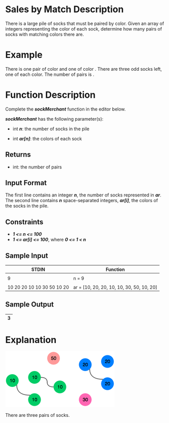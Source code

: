 # Sales by Match Description

There is a large pile of socks that must be paired by color. Given an array of integers representing the color of each sock, determine how many pairs of socks with matching colors there are.

# Example

There is one pair of color  and one of color . There are three odd socks left, one of each color. The number of pairs is .

# Function Description

Complete the ***sockMerchant*** function in the editor below.

***sockMerchant*** has the following parameter(s):

- int ***n***: the number of socks in the pile

- int ***ar[n]***: the colors of each sock

## Returns

- int: the number of pairs

## Input Format

The first line contains an integer ***n***, the number of socks represented in ***ar***.
The second line contains ***n*** space-separated integers, ***ar[i]***, the colors of the socks in the pile.

## Constraints

- ***1 <= n <= 100***
- ***1 <= ar[i] <= 100***, where ***0 <= 1 < n***

## Sample Input

| STDIN                      | Function                                  |
|----------------------------|-------------------------------------------|
|                            |                                           |
| 9                          | n = 9                                     |
|                            |                                           |
| 10 20 20 10 10 30 50 10 20 | ar = [10, 20, 20, 10, 10, 30, 50, 10, 20] |

## Sample Output
| 3 |
|---|

# Explanation

![Logo](sock.png)

There are three pairs of socks.
